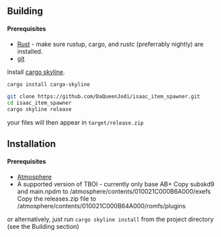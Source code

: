 
## Building
#### Prerequisites

* [Rust](https://www.rust-lang.org/install.html) - make sure rustup, cargo, and rustc (preferrably nightly) are installed.
* [git](https://git-scm.com/book/en/v2/Getting-Started-Installing-Git)

Install [cargo skyline](https://github.com/jam1garner/cargo-skyline).
```bash
cargo install cargo-skyline
```
```bash
git clone https://github.com/DaQueenJodi/isaac_item_spawner.git
cd isaac_item_spawner
cargo skyline release
```
your files will then appear in `target/release.zip`
## Installation
#### Prerequisites
* [Atmosphere](https://github.com/Atmosphere-NX/Atmosphere)
* A supported version of TBOI - currently only base AB+ 
Copy subskd9 and main.npdm to /atmosphere/contents/010021C000B6A000/exefs
Copy the releases.zip file to /atmosphere/contents/010021C000B64A000/romfs/plugins

or alternatively, just run `cargo skyline install` from the project directory (see the Building section)
